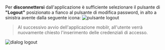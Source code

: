 Per **disconnettersi** dall'applicazione è sufficiente selezionare il pulsante di **"Logout"** posizionato a fianco al pulsante di modifica password, in alto a sinistra avente dalla seguente icona: ![pulsante logout](/assets/mobile/logout_icon.png) </br>

>Al successivo avvio dell'applicazione mobilr, all'utente verrà nuovamente chiesto l'inserimento delle credenziali di accesso.

![dialog logout](/assets/mobile/logout.png)